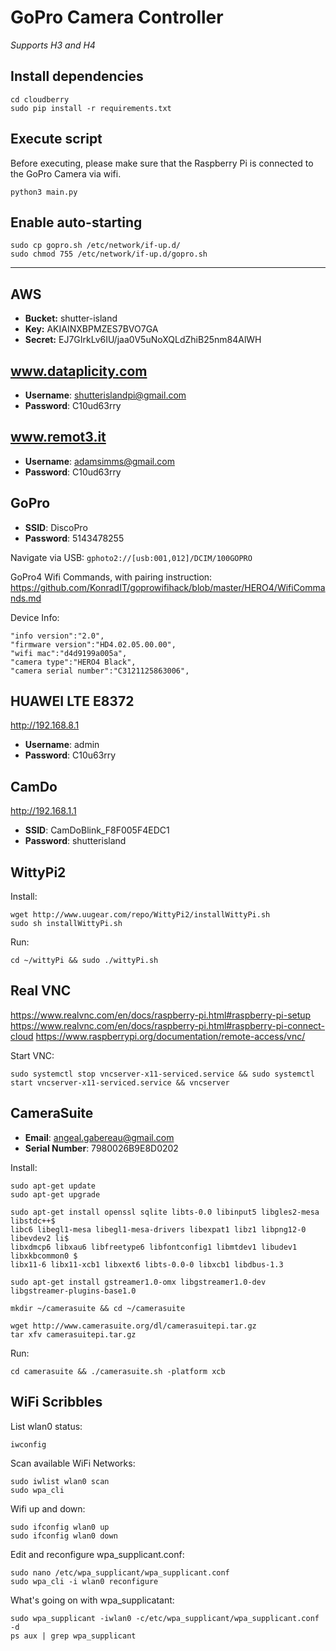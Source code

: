 # GoPro Camera Controller
_Supports H3 and H4_

## Install dependencies

    cd cloudberry
    sudo pip install -r requirements.txt

## Execute script

Before executing, please make sure that the Raspberry Pi is connected to the GoPro Camera via wifi.

    python3 main.py

## Enable auto-starting

    sudo cp gopro.sh /etc/network/if-up.d/
    sudo chmod 755 /etc/network/if-up.d/gopro.sh

---

## AWS
- **Bucket:** shutter-island
- **Key:** AKIAINXBPMZES7BVO7GA
- **Secret:** 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

## www.dataplicity.com

- **Username**: shutterislandpi@gmail.com
- **Password**: C10ud63rry

## www.remot3.it

- **Username**: adamsimms@gmail.com
- **Password**: C10ud63rry

## GoPro
- **SSID**: DiscoPro
- **Password**: 5143478255

Navigate via USB: `gphoto2://[usb:001,012]/DCIM/100GOPRO`

GoPro4 Wifi Commands, with pairing instruction: 
    https://github.com/KonradIT/goprowifihack/blob/master/HERO4/WifiCommands.md

Device Info:

    "info version":"2.0",
    "firmware version":"HD4.02.05.00.00",
    "wifi mac":"d4d9199a005a",
    "camera type":"HERO4 Black",
    "camera serial number":"C3121125863006",

## HUAWEI LTE E8372

http://192.168.8.1

- **Username**: admin
- **Password**: C10u63rry

## CamDo

http://192.168.1.1

- **SSID**: CamDoBlink_F8F005F4EDC1
- **Password**: shutterisland

## WittyPi2

Install:

    wget http://www.uugear.com/repo/WittyPi2/installWittyPi.sh
    sudo sh installWittyPi.sh

Run:

    cd ~/wittyPi && sudo ./wittyPi.sh

## Real VNC

https://www.realvnc.com/en/docs/raspberry-pi.html#raspberry-pi-setup
https://www.realvnc.com/en/docs/raspberry-pi.html#raspberry-pi-connect-cloud
https://www.raspberrypi.org/documentation/remote-access/vnc/

Start VNC:

    sudo systemctl stop vncserver-x11-serviced.service && sudo systemctl start vncserver-x11-serviced.service && vncserver

## CameraSuite

- **Email**: angeal.gabereau@gmail.com
- **Serial Number**: 7980026B9E8D0202

Install:

    sudo apt-get update
    sudo apt-get upgrade
  
    sudo apt-get install openssl sqlite libts-0.0 libinput5 libgles2-mesa libstdc++$
    libc6 libegl1-mesa libegl1-mesa-drivers libexpat1 libz1 libpng12-0 libevdev2 li$
    libxdmcp6 libxau6 libfreetype6 libfontconfig1 libmtdev1 libudev1 libxkbcommon0 $
    libx11-6 libx11-xcb1 libxext6 libts-0.0-0 libxcb1 libdbus-1.3

    sudo apt-get install gstreamer1.0-omx libgstreamer1.0-dev libgstreamer-plugins-base1.0

    mkdir ~/camerasuite && cd ~/camerasuite

    wget http://www.camerasuite.org/dl/camerasuitepi.tar.gz
    tar xfv camerasuitepi.tar.gz

Run:
    
    cd camerasuite && ./camerasuite.sh -platform xcb

## WiFi Scribbles

List wlan0 status:

    iwconfig

Scan available WiFi Networks:

    sudo iwlist wlan0 scan
    sudo wpa_cli

Wifi up and down:

    sudo ifconfig wlan0 up
    sudo ifconfig wlan0 down

Edit and reconfigure wpa_supplicant.conf:

    sudo nano /etc/wpa_supplicant/wpa_supplicant.conf
    sudo wpa_cli -i wlan0 reconfigure

What's going on with wpa_supplicatant:
    
    sudo wpa_supplicant -iwlan0 -c/etc/wpa_supplicant/wpa_supplicant.conf -d
    ps aux | grep wpa_supplicant
